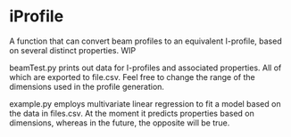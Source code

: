 # iProfile
A function that  can convert beam profiles to an equivalent I-profile, based on several  distinct properties. WIP

beamTest.py prints out data for I-profiles and associated properties. All of which are exported to file.csv. Feel free to change the range of the dimensions used in the profile generation.

example.py employs multivariate linear regression to fit a model based on the data in files.csv. At the moment it predicts properties based on dimensions, whereas in the future, the opposite will be true.
